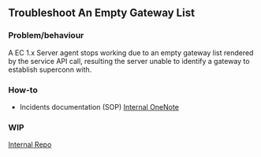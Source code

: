 ## Troubleshoot An Empty Gateway List

### Problem/behaviour
A EC 1.x Server agent stops working due to an empty gateway list rendered by the service API call, resulting the server unable to identify a gateway to establish superconn with.

### How-to
- Incidents documentation (SOP) [Internal OneNote](https://spo-mydrive.ge.com/:o:/g/personal/212359746_ge_com/ElLLpJEbi2xLlVPDDxLUke4BhQw5Sd5XcBwlUTt4e4q1tg?e=YQT3Yf)

### WIP
[Internal Repo](https://github.build.ge.com/digital-connect-devops/ec-ccl-214-migration)
